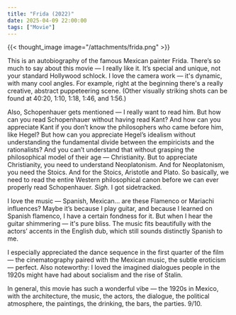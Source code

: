 ```yaml
---
title: "Frida (2022)"
date: 2025-04-09 22:00:00
tags: ["Movie"]
---
```


{{< thought_image image="/attachments/frida.png" >}}

This is an autobiography of the famous Mexican painter Frida. There’s so much to say about this movie — I really like it. It’s special and unique, not your standard Hollywood schlock. I love the camera work — it's dynamic, with many cool angles. For example, right at the beginning there's a really creative, abstract puppeteering scene. (Other visually striking shots can be found at 40:20, 1:10, 1:18, 1:46, and 1:56.)

Also, Schopenhauer gets mentioned — I really want to read him. But how can you read Schopenhauer without having read Kant? And how can you appreciate Kant if you don’t know the philosophers who came before him, like Hegel? But how can you appreciate Hegel’s idealism without understanding the fundamental divide between the empiricists and the rationalists? And you can’t understand that without grasping the philosophical model of their age — Christianity. But to appreciate Christianity, you need to understand Neoplatonism. And for Neoplatonism, you need the Stoics. And for the Stoics, Aristotle and Plato. So basically, we need to read the entire Western philosophical canon before we can ever properly read Schopenhauer. *Sigh.* I got sidetracked.

I love the music — Spanish, Mexican… are these Flamenco or Mariachi influences? Maybe it’s because I play guitar, and because I learned on Spanish flamenco, I have a certain fondness for it. But when I hear the guitar shimmering — it's pure bliss. The music fits beautifully with the actors’ accents in the English dub, which still sounds distinctly Spanish to me.

I especially appreciated the dance sequence in the first quarter of the film — the cinematography paired with the Mexican music, the subtle eroticism — perfect. Also noteworthy: I loved the imagined dialogues people in the 1920s might have had about socialism and the rise of Stalin.

In general, this movie has such a wonderful vibe — the 1920s in Mexico, with the architecture, the music, the actors, the dialogue, the political atmosphere, the paintings, the drinking, the bars, the parties. 9/10.

